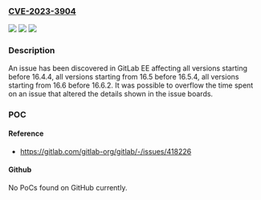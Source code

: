 ### [CVE-2023-3904](https://cve.mitre.org/cgi-bin/cvename.cgi?name=CVE-2023-3904)
![](https://img.shields.io/static/v1?label=Product&message=GitLab&color=blue)
![](https://img.shields.io/static/v1?label=Version&message=0%3C%3D%2016.4.3%20&color=brighgreen)
![](https://img.shields.io/static/v1?label=Vulnerability&message=CWE-1287%3A%20Improper%20Validation%20of%20Specified%20Type%20of%20Input&color=brighgreen)

### Description

An issue has been discovered in GitLab EE affecting all versions starting before 16.4.4, all versions starting from 16.5 before 16.5.4, all versions starting from 16.6 before 16.6.2. It was possible to overflow the time spent on an issue that altered the details shown in the issue boards.

### POC

#### Reference
- https://gitlab.com/gitlab-org/gitlab/-/issues/418226

#### Github
No PoCs found on GitHub currently.

